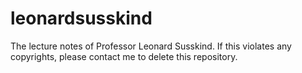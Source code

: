 # leonardsusskind
The lecture notes of Professor Leonard Susskind. If this violates any copyrights, please contact me to delete this repository. 

